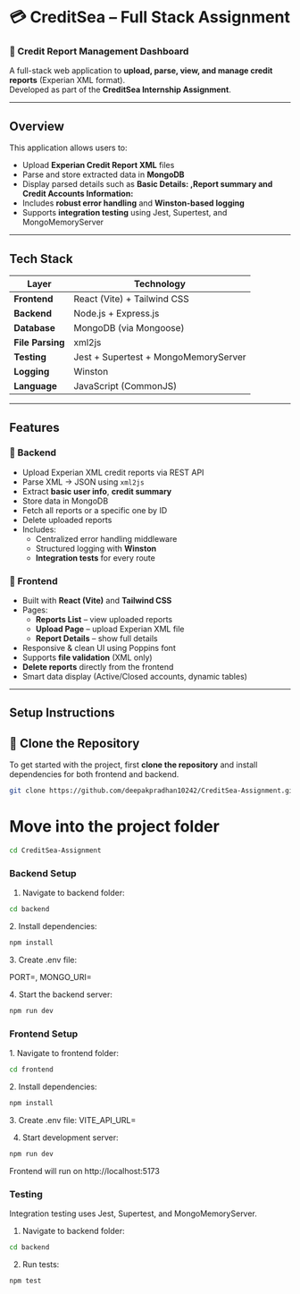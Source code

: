 # 💳 CreditSea – Full Stack Assignment

### 🚀 Credit Report Management Dashboard

A full-stack web application to **upload, parse, view, and manage credit reports** (Experian XML format).  
Developed as part of the **CreditSea Internship Assignment**.

---

##  Overview

This application allows users to:

- Upload **Experian Credit Report XML** files
- Parse and store extracted data in **MongoDB**
- Display parsed details such as **Basic Details: ,Report summary and Credit Accounts Information:**
- Includes **robust error handling** and **Winston-based logging**
- Supports **integration testing** using Jest, Supertest, and MongoMemoryServer

---

##  Tech Stack

| Layer | Technology |
|-------|-------------|
| **Frontend** | React (Vite) + Tailwind CSS |
| **Backend** | Node.js + Express.js |
| **Database** | MongoDB (via Mongoose) |
| **File Parsing** | xml2js |
| **Testing** | Jest + Supertest + MongoMemoryServer |
| **Logging** | Winston |
| **Language** | JavaScript (CommonJS) |

---

##  Features

### 🔹 Backend
- Upload Experian XML credit reports via REST API
- Parse XML → JSON using `xml2js`
- Extract **basic user info**, **credit summary**
- Store data in MongoDB
- Fetch all reports or a specific one by ID
- Delete uploaded reports
- Includes:
  - Centralized error handling middleware
  - Structured logging with **Winston**
  - **Integration tests** for every route

### 🔹 Frontend
- Built with **React (Vite)** and **Tailwind CSS**
- Pages:
  - **Reports List** – view uploaded reports
  - **Upload Page** – upload Experian XML file
  - **Report Details** – show full details
- Responsive & clean UI using Poppins font
- Supports **file validation** (XML only)
- **Delete reports** directly from the frontend
- Smart data display (Active/Closed accounts, dynamic tables)

---
##  Setup Instructions

## 🧩 Clone the Repository

To get started with the project, first **clone the repository** and install dependencies for both frontend and backend.

```bash
git clone https://github.com/deepakpradhan10242/CreditSea-Assignment.git
```
# Move into the project folder
```bash
cd CreditSea-Assignment
```

###  Backend Setup

1. Navigate to backend folder:
```bash
cd backend
```

2️. Install dependencies:
```bash
npm install
```

3️. Create .env file:

PORT=,
MONGO_URI=


4️. Start the backend server:
```bash
npm run dev
```

### Frontend Setup

1️. Navigate to frontend folder:
```bash
cd frontend
```


2️. Install dependencies:
```bash
npm install
```
3️. Create .env file:
VITE_API_URL=

4. Start development server:
```bash
npm run dev
```
Frontend will run on http://localhost:5173

### Testing
Integration testing uses Jest, Supertest, and MongoMemoryServer.

1. Navigate to backend folder:
```bash
cd backend
```

2. Run tests:
```bash
npm test
```